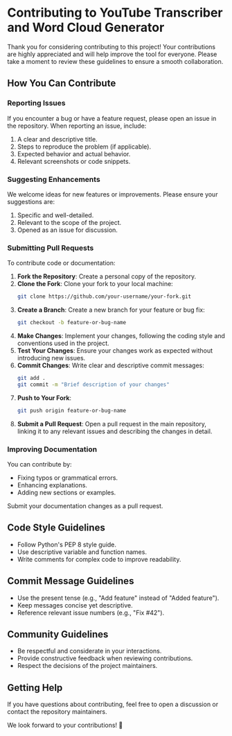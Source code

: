# Contributing to YouTube Transcriber and Word Cloud Generator

Thank you for considering contributing to this project! Your contributions are highly appreciated and will help improve the tool for everyone. Please take a moment to review these guidelines to ensure a smooth collaboration.

## How You Can Contribute

### Reporting Issues

If you encounter a bug or have a feature request, please open an issue in the repository. When reporting an issue, include:

1. A clear and descriptive title.
2. Steps to reproduce the problem (if applicable).
3. Expected behavior and actual behavior.
4. Relevant screenshots or code snippets.

### Suggesting Enhancements

We welcome ideas for new features or improvements. Please ensure your suggestions are:

1. Specific and well-detailed.
2. Relevant to the scope of the project.
3. Opened as an issue for discussion.

### Submitting Pull Requests

To contribute code or documentation:

1. **Fork the Repository**: Create a personal copy of the repository.
2. **Clone the Fork**: Clone your fork to your local machine:
   ```bash
   git clone https://github.com/your-username/your-fork.git
   ```
3. **Create a Branch**: Create a new branch for your feature or bug fix:
   ```bash
   git checkout -b feature-or-bug-name
   ```
4. **Make Changes**: Implement your changes, following the coding style and conventions used in the project.
5. **Test Your Changes**: Ensure your changes work as expected without introducing new issues.
6. **Commit Changes**: Write clear and descriptive commit messages:
   ```bash
   git add .
   git commit -m "Brief description of your changes"
   ```
7. **Push to Your Fork**:
   ```bash
   git push origin feature-or-bug-name
   ```
8. **Submit a Pull Request**: Open a pull request in the main repository, linking it to any relevant issues and describing the changes in detail.

### Improving Documentation

You can contribute by:

- Fixing typos or grammatical errors.
- Enhancing explanations.
- Adding new sections or examples.

Submit your documentation changes as a pull request.

## Code Style Guidelines

- Follow Python's PEP 8 style guide.
- Use descriptive variable and function names.
- Write comments for complex code to improve readability.

## Commit Message Guidelines

- Use the present tense (e.g., "Add feature" instead of "Added feature").
- Keep messages concise yet descriptive.
- Reference relevant issue numbers (e.g., "Fix #42").

## Community Guidelines

- Be respectful and considerate in your interactions.
- Provide constructive feedback when reviewing contributions.
- Respect the decisions of the project maintainers.

## Getting Help

If you have questions about contributing, feel free to open a discussion or contact the repository maintainers.

We look forward to your contributions! 🚀

